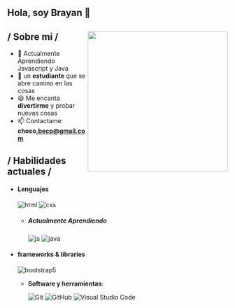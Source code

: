 
## Hola, soy Brayan 👋

<div>

<img align="right" width="320" src="https://i.pinimg.com/564x/fc/ba/99/fcba998175ef64915740e0d248523d01.jpg"/>

<h2> / Sobre mi /</h2>
  
- 🧠 Actualmente Aprendiendo Javascript y Java
- 👾 un **estudiante** que se abre camino en las cosas
- 😄 Me encanta **divertirme** y probar nuevas cosas
- 📫 Contactame: **choso,becp@gmail.com**
  
<h2> / Habilidades actuales / </h2>
  
- <h4> Lenguajes </h4>
  <img src = "https://img.shields.io/badge/HTML5-E34F26?style=for-the-badge&logo=html5&logoColor=white" alt = "html" />
  <img src = "https://img.shields.io/badge/CSS3-1572B6?style=for-the-badge&logo=css3&logoColor=white" alt = "css" />
  
  - <h5> Actualmente Aprendiendo </h5>
    <img src = "https://img.shields.io/badge/JavaScript-323330?style=for-the-badge&logo=javascript&logoColor=F7DF1E" alt = "js" />
    <img src = "https://img.shields.io/badge/java-%23ED8B00.svg?style=for-the-badge&logo=java&logoColor=white" alt = "java" />
  
- <h4> frameworks & libraries </h4>
  <img src = "https://img.shields.io/badge/bootstrap-%23563D7C.svg?style=for-the-badge&logo=bootstrap&logoColor=white" alt = "bootstrap5" />

  - **Software y herramientas**:

    ![Git](https://img.shields.io/badge/git-%23F05033.svg?style=for-the-badge&logo=git&logoColor=white)
    ![GitHub](https://img.shields.io/badge/github-%23121011.svg?style=for-the-badge&logo=github&logoColor=white)
    ![Visual Studio Code](https://img.shields.io/badge/Visual%20Studio%20Code-0078d7.svg?style=for-the-badge&logo=visual-studio-code&logoColor=white)
  
